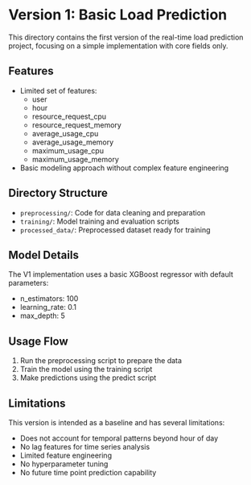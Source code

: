 # Version 1: Basic Load Prediction

This directory contains the first version of the real-time load prediction project, focusing on a simple implementation with core fields only.

## Features
- Limited set of features:
  - user
  - hour
  - resource_request_cpu
  - resource_request_memory
  - average_usage_cpu
  - average_usage_memory
  - maximum_usage_cpu
  - maximum_usage_memory
- Basic modeling approach without complex feature engineering

## Directory Structure
- `preprocessing/`: Code for data cleaning and preparation
- `training/`: Model training and evaluation scripts
- `processed_data/`: Preprocessed dataset ready for training

## Model Details
The V1 implementation uses a basic XGBoost regressor with default parameters:
- n_estimators: 100
- learning_rate: 0.1
- max_depth: 5

## Usage Flow
1. Run the preprocessing script to prepare the data
2. Train the model using the training script
3. Make predictions using the predict script

## Limitations
This version is intended as a baseline and has several limitations:
- Does not account for temporal patterns beyond hour of day
- No lag features for time series analysis
- Limited feature engineering
- No hyperparameter tuning
- No future time point prediction capability